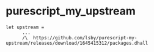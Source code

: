 # purescript_my_upstream

```
let upstream =
      ...
      /\  https://github.com/lsby/purescript-my-upstream/releases/download/1645415312/packages.dhall
